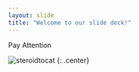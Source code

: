```yaml
---
layout: slide
title: "Welcome to our slide deck!"
---
```


Pay Attention

![steroidtocat](https://octodex.github.com/images/steroidtocat.png)
{: .center}
